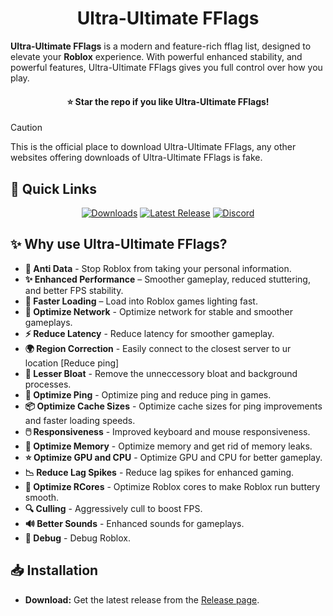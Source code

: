 <h1 align="center">Ultra-Ultimate FFlags</h1>

**Ultra-Ultimate FFlags** is a modern and feature-rich fflag list, designed to elevate your **Roblox** experience. With powerful enhanced stability, and powerful features, Ultra-Ultimate FFlags gives you full control over how you play.

<h4 align="center">⭐ Star the repo if you like Ultra-Ultimate FFlags!</h4>

> [!Caution]
> This is the official place to download Ultra-Ultimate FFlags, any other websites offering downloads of Ultra-Ultimate FFlags is fake.

<h2>🚀 Quick Links</h2>

<div align="center">

[![Downloads](https://img.shields.io/github/downloads/RealAkhilz/Ultra-Ultimate-FFlags/total?color=2c2f7c&label=Downloads&logo=cloudsmith&logoColor=white)](https://github.com/USERNAME/REPO/releases)
[![Latest Release](https://img.shields.io/github/v/release/USERNAME/REPO?color=5865F2&label=Latest&logo=github)](https://github.com/USERNAME/REPO/releases)
[![Discord](https://img.shields.io/discord/1380077621974667264?label=Discord&color=5865F2&logo=discord&logoColor=white)](https://discord.gg/848BdgmvD9)

</div>

<h2>✨ Why use Ultra-Ultimate FFlags?</h2>

- **🚫 Anti Data** - Stop Roblox from taking your personal information.
- **✨ Enhanced Performance** – Smoother gameplay, reduced stuttering, and better FPS stability.
- **🚀 Faster Loading** – Load into Roblox games lighting fast.
- **🛜 Optimize Network** - Optimize network for stable and smoother gameplays.
- **⚡ Reduce Latency** - Reduce latency for smoother gameplay.
- **🌍 Region Correction** - Easily connect to the closest server to ur location [Reduce ping]
- **🧹 Lesser Bloat** - Remove the unneccessory bloat and background processes.
- **📶 Optimize Ping** - Optimize ping and reduce ping in games.
- **📦 Optimize Cache Sizes** - Optimize cache sizes for ping improvements and faster loading speeds.
- **🖱️ Responsiveness** - Improved keyboard and mouse responsiveness.
- **🧠 Optimize Memory** - Optimize memory and get rid of memory leaks.
- **⭐ Optimize GPU and CPU** - Optimize GPU and CPU for better gameplay.
- **📉 Reduce Lag Spikes** - Reduce lag spikes for enhanced gaming.
- **🧬 Optimize RCores** - Optimize Roblox cores to make Roblox run buttery smooth.
- **🔍 Culling** - Aggressively cull to boost FPS.
- **🔊 Better Sounds** - Enhanced sounds for gameplays.
- **🔧 Debug** - Debug Roblox.

<h2>📥 Installation</h2>

- **Download:** Get the latest release from the [Release page]().
